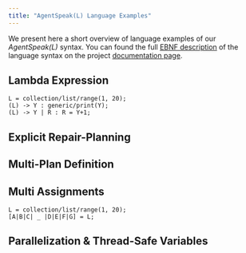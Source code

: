 ```yaml
---
title: "AgentSpeak(L) Language Examples"
---
```

We present here a short overview of language examples of our _AgentSpeak(L)_ syntax. You can found the full [EBNF description](https://en.wikipedia.org/wiki/Extended_Backus%E2%80%93Naur_Form) of the language syntax on the project [documentation page](http://lightjason.github.io/AgentSpeak/).

## <a name="lambdaexpression"></a>Lambda Expression

<pre><code class="asl">L = collection/list/range(1, 20);
(L) -> Y : generic/print(Y);
(L) -> Y | R : R = Y+1; 
</code></pre>

## <a name="repairplanning"></a>Explicit Repair-Planning

## <a name="multiplan"></a>Multi-Plan Definition

## <a name="multiassignment"></a>Multi Assignments

<pre><code class="prolog">L = collection/list/range(1, 20);
[A|B|C| _ |D|E|F|G] = L;
</code></pre>

## <a name="parallelization"></a>Parallelization & Thread-Safe Variables

